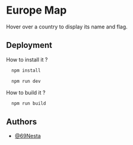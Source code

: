 # Europe Map

Hover over a country to display its name and flag.


## Deployment

How to install it ?

```bash
  npm install
```
```bash
  npm run dev
```

How to build it ?
```bash
  npm run build
```


## Authors

- [@69Nesta](https://www.github.com/69Nesta)

